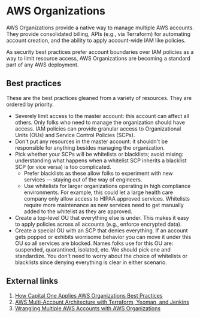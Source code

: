 # AWS Organizations

AWS Organizations provide a native way to manage multiple AWS accounts. They provide consolidated billing, APIs (e.g., via Terraform) for automating account creation, and the ability to apply account-wide IAM like policies.

As security best practices prefer account boundaries over IAM policies as a way to limit resource access, AWS Organizations are becoming a standard part of any AWS deployment.

## Best practices

These are the best practices gleaned from a variety of resources. They are ordered by priority.

* Severely limit access to the master account: this account can affect all others. Only folks who need to manage the organization should have access. IAM policies can provide granular access to Organizational Units (OUs) and Service Control Policies (SCPs).
* Don't put any resources in the master account: it shouldn't be responsible for anything besides managing the organization.
* Pick whether your SCPs will be whitelists or blacklists; avoid mixing: understanding what happens when a whitelist SCP inherits a blacklist SCP (or vice versa) is too complicated.
  * Prefer blacklists as these allow folks to experiment with new services — staying out of the way of engineers.
  * Use whitelists for larger organizations operating in high compliance environments. For example, this could let a large health care company only allow access to HIPAA approved services. Whitelists require more maintenance as new services need to get manually added to the whitelist as they are approved.
* Create a top-level OU that everything else is under. This makes it easy to apply policies across all accounts (e.g., enforce encrypted data).
* Create a special OU with an SCP that denies everything. If an account gets popped or exhibits worrisome behavior you can move it under this OU so all services are blocked. Names folks use for this OU are: suspended, quarantined, isolated, etc. We should pick one and standardize. You don't need to worry about the choice of whitelists or blacklists since denying everything is clear in either scenario.

## External links

1. [How Capital One Applies AWS Organizations Best Practices](https://www.youtube.com/watch?v=ZKpkF17d0Oo)
1. [AWS Multi-Account Architecture with Terraform, Yeoman, and Jenkins](https://medium.com/slalom-engineering/aws-multi-account-architecture-with-terraform-yeoman-and-jenkins-7fd42ddcdda8)
1. [Wrangling Multiple AWS Accounts with AWS Organizations](https://www.slideshare.net/AmazonWebServices/wrangling-multiple-aws-accounts-with-aws-organizations)

